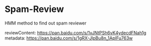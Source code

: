 # Spam-Review
HMM method to find out spam reviewer

reviewContent: https://pan.baidu.com/s/1vJNtPSh6vK4ydecdFNah1g
metadata: https://pan.baidu.com/s/1gRX-JlpBu8n_1AplFu763w
